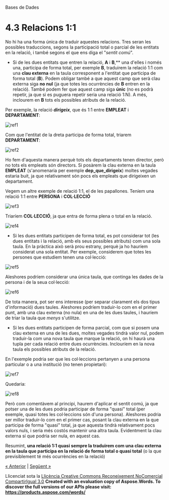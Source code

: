 Bases de Dades


# <a name="main"></a>**4.3 Relacions 1:1**

No hi ha una forma única de traduir aquestes relacions. Tres seran les possibles traduccions, segons la participació total o parcial de les entitats en la relació, i també segons el que ens diga el "*sentit comú*". 

- Si de les dues entitats que entren la relació, **A** i **B**,** una d'elles i només una, participa de forma total, per exemple **B**, traduirem la relació 1:1 com una **clau externa** en la taula corresponent a l'entitat que participa de forma total (**B**). Podem obligar també a que aquest camp que serà clau externa siga **no nul** (ja que totes les ocurrències de **B** entren en la relació). També podem fer que aquest camp siga **únic** (no es podrà repetir, ja que si es puguera repetir seria una relació 1:N). A més, inclourem en **B** tots els possibles atributs de la relació. 

Per exemple, la relació ***dirigeix***, que és 1:1 entre **EMPLEAT** i **DEPARTAMENT**: 

![ref1] 

Com que l'entitat de la dreta participa de forma total, triarem **DEPARTAMENT**: 

![ref2] 

Ho fem d'aquesta manera perquè tots els departaments tenen director, però no tots els empleats són directors. Si posàrem la clau externa en la taula **EMPLEAT** (s'anomenaria per exemple **dep\_que\_dirigeix**) moltes vegades estaria buit, ja que relativament són pocs els empleats que dirigeixen un departament. 

Vegem un altre exemple de relació 1:1, el de les papallones. Teníem una relació 1:1 entre **PERSONA** i **COL·LECCIÓ**

![ref3] 

Triaríem **COL·LECCIÓ**, ja que entra de forma plena o total en la relació. 

![ref4] 

- Si les dues entitats participen de forma total, es pot considerar tot (les dues entitats i la relació, amb els seus possibles atributs) com una sola taula. En la pràctica això serà prou estrany, perquè ja ho hauríem considerat una sola entitat. Per exemple, considerem que totes les persones que estudiem tenen una col·lecció: 

![ref5] 

Aleshores podríem considerar una única taula, que continga les dades de la persona i de la seua col·lecció: 

![ref6] 

De tota manera, pot ser ens interesse (per separar clarament els dos tipus d'informació) dues taules. Aleshores podríem traduir-lo com en el primer punt, amb una clau externa (no nula) en una de les dues taules, i hauríem de triar la taula que *menys* s'utilitze. 

- Si les dues entitats participen de forma parcial, com que si posem una clau externa en una de les dues, moltes vegades tindrà valor nul, podem traduir-la com una nova taula que marque la relació, on hi haurà una tupla per cada relació entre dues ocurrències. Inclouríem en la nova taula els possibles atributs de la relació. 

En l'exemple podria ser que les col·leccions pertanyen a una persona particular o a una institució (no tenen propietari): 

![ref7]

Quedaria: 

![ref8]

Però com comentàvem al principi, haurem d'aplicar el sentit comú, ja que potser una de les dues podria participar de forma "quasi" total (per exemple, quasi totes les col·leccions són d'una persona). Aleshores podria ser millor traduir-lo com en el primer cas, posant la clau externa en la que participa de forma "quasi" total, ja que aquesta tindrà relativament pocs valors nuls, i seria més costós mantenir una altra taula. Evidentment la clau externa sí que podria ser nula, en aquest cas. 



Resumint, **una relació 1:1 quasi sempre la traduirem com una clau externa en la taula que participa en la relació de forma total o quasi total** (o la que previsiblement té més ocurrències en la relació) 

[« Anterior](43_relacions_mn.md) | [Següent »](45_entitats_dbils.md)

Llicenciat sota la [Llicència Creative Commons Reconeixement NoComercial CompartirIgual 3.0](http://creativecommons.org/licenses/by-nc-sa/3.0/)
**Created with an evaluation copy of Aspose.Words. To discover the full versions of our APIs please visit: https://products.aspose.com/words/**

[ref1]: 44_relacions_11.002.png
[ref2]: 44_relacions_11.003.png
[ref3]: 44_relacions_11.004.png
[ref4]: 44_relacions_11.005.png
[ref5]: 44_relacions_11.006.png
[ref6]: 44_relacions_11.007.png
[ref7]: 44_relacions_11.008.png
[ref8]: 44_relacions_11.009.png
